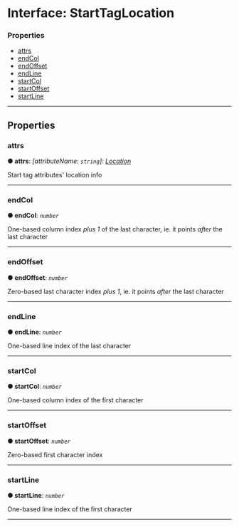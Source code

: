 # Interface: StartTagLocation

### Properties

* [attrs](#attrs)
* [endCol](#endcol)
* [endOffset](#endoffset)
* [endLine](#endline)
* [startCol](#startcol)
* [startOffset](#startoffset)
* [startLine](#startline)

---

## Properties

<a id="attrs"></a>

###  attrs

**● attrs**: *\[attributeName: `string`\]:&nbsp;[Location](location.md)*

Start tag attributes' location info

___
<a id="endcol"></a>

###  endCol

**● endCol**: *`number`*

One-based column index *plus 1* of the last character, ie. it points *after* the last character

___
<a id="endoffset"></a>

###  endOffset

**● endOffset**: *`number`*

Zero-based last character index *plus 1*, ie. it points *after* the last character

___
<a id="endline"></a>

###  endLine

**● endLine**: *`number`*

One-based line index of the last character

___
<a id="startcol"></a>

###  startCol

**● startCol**: *`number`*

One-based column index of the first character

___
<a id="startoffset"></a>

###  startOffset

**● startOffset**: *`number`*

Zero-based first character index

___
<a id="startline"></a>

###  startLine

**● startLine**: *`number`*

One-based line index of the first character

___
